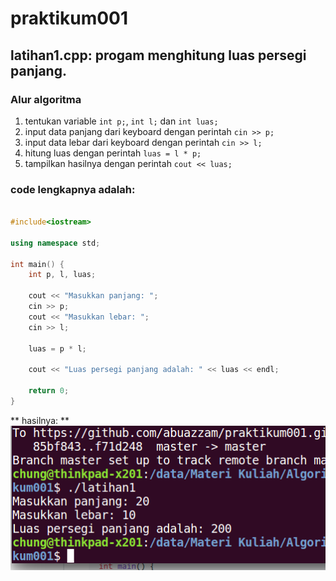 # praktikum001

## latihan1.cpp: progam menghitung luas persegi panjang.

### Alur algoritma
1. tentukan variable `int p;`, `int l;` dan `int luas;`
2. input data panjang dari keyboard dengan perintah `cin >> p;`
3. input data lebar dari keyboard dengan perintah `cin >> l;`
4. hitung luas dengan perintah `luas = l * p;`
5. tampilkan hasilnya dengan perintah `cout << luas;`

### code lengkapnya adalah:
```c++

#include<iostream>

using namespace std;

int main() {
    int p, l, luas;
    
    cout << "Masukkan panjang: ";
    cin >> p;
    cout << "Masukkan lebar: ";
    cin >> l;
    
    luas = p * l;
    
    cout << "Luas persegi panjang adalah: " << luas << endl;

    return 0;
}

```

** hasilnya: **
![ss_hasil](https://raw.githubusercontent.com/abuazzam/praktikum001/master/ss_latihan1.png)
